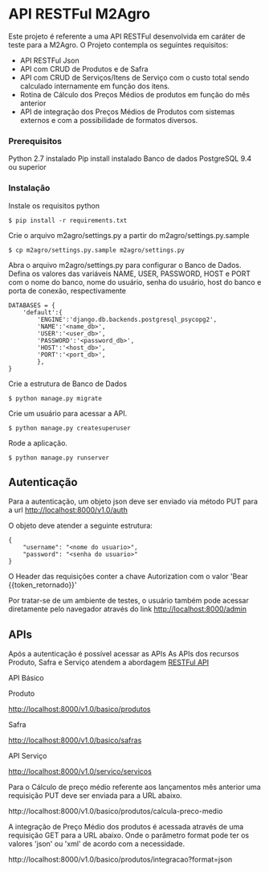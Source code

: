 # API RESTFul M2Agro 

Este projeto é referente a uma API RESTFul desenvolvida em caráter de teste para a M2Agro.
O Projeto contempla os seguintes requisitos:
- API RESTFul Json
- API com CRUD de Produtos e de Safra
- API com CRUD de Serviços/Itens de Serviço com o custo total sendo calculado internamente em função dos itens. 
- Rotina de Cálculo dos Preços Médios de produtos em função do mês anterior
- API de integração dos Preços Médios de Produtos com sistemas externos e com a possibilidade de formatos diversos.


### Prerequisitos

Python 2.7 instalado
Pip install instalado
Banco de dados PostgreSQL 9.4 ou superior


### Instalação
Instale os requisitos python

```
$ pip install -r requirements.txt
```

Crie o arquivo m2agro/settings.py a partir do m2agro/settings.py.sample

```
$ cp m2agro/settings.py.sample m2agro/settings.py
```

Abra o arquivo m2agro/settings.py para configurar o Banco de Dados. Defina os valores das variáveis  NAME, USER, PASSWORD, HOST e PORT com o nome do banco, nome do usuário, senha do usuário, host do banco e porta de conexão, respectivamente

```
DATABASES = {
    'default':{
        'ENGINE':'django.db.backends.postgresql_psycopg2', 
        'NAME':'<name_db>',
        'USER':'<user_db>',
        'PASSWORD':'<password_db>',
        'HOST':'<host_db>',
        'PORT':'<port_db>',
        },
}
```

Crie a estrutura de Banco de Dados
```
$ python manage.py migrate
```

Crie um usuário para acessar a API.
```
$ python manage.py createsuperuser
```


Rode a aplicação.


```
$ python manage.py runserver
```

## Autenticação

Para a autenticação, um objeto json deve ser enviado via método PUT para a url
[http://localhost:8000/v1.0/auth](http://localhost:8000/v1.0/auth) 

O objeto deve atender a seguinte estrutura:


```
{
    "username": "<nome do usuario>",
    "password": "<senha do usuario>"
}
```

O Header das requisições conter a chave Autorization com o valor 'Bear {{token_retornado}}'


Por tratar-se de um ambiente de testes, o usuário também pode acessar diretamente pelo navegador através do link
[http://localhost:8000/admin](http://localhost:8000/admin)

## APIs
Após a autenticação é possível acessar as APIs 
As APIs dos recursos Produto, Safra e Serviço atendem a abordagem [RESTFul API](http://restfulapi.net/http-methods/)

API Básico

Produto

[http://localhost:8000/v1.0/basico/produtos](http://localhost:8000/v1.0/basico/produtos)


Safra

[http://localhost:8000/v1.0/basico/safras](http://localhost:8000/v1.0/basico/safras)

API Serviço

[http://localhost:8000/v1.0/servico/servicos](http://localhost:8000/v1.0/servico/servicos)

Para o Cálculo de preço médio referente aos lançamentos mês anterior uma requisição PUT deve ser enviada para a URL abaixo. 

http://localhost:8000/v1.0/basico/produtos/calcula-preco-medio

A integração de Preço Médio dos produtos é acessada através de uma requisição GET para a URL abaixo. Onde o parâmetro format pode ter os valores 'json' ou 'xml' de acordo com a necessidade.

http://localhost:8000/v1.0/basico/produtos/integracao?format=json




